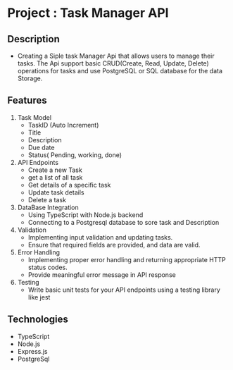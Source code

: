# Project : Task Manager API

## Description
- Creating a Siple task Manager Api that allows users to manage their tasks. The Api support basic CRUD(Create, Read, Update, Delete) operations for tasks and use PostgreSQL or SQL database for the data Storage.

## Features 
1. Task Model
    - TaskID (Auto Increment)
    - Title 
    - Description
    - Due date
    - Status( Pending, working, done)
2. API Endpoints 
    - Create a new Task
    - get a list of all task
    - Get details of a specific task
    - Update task details
    - Delete a task
3. DataBase Integration
    - Using TypeScript with Node.js backend
    - Connecting to a Postgresql database to sore task and Description
4. Validation 
    - Implementing input validation and updating tasks.
    - Ensure that required fields are provided, and data are valid.
5. Error Handling
    - Implementing proper error handling and returning appropriate HTTP status codes.
    - Provide meaningful error message in API response
6. Testing
    - Write basic unit tests for your API endpoints using a testing library like jest

## Technologies 
- TypeScript
- Node.js 
- Express.js 
- PostgreSql